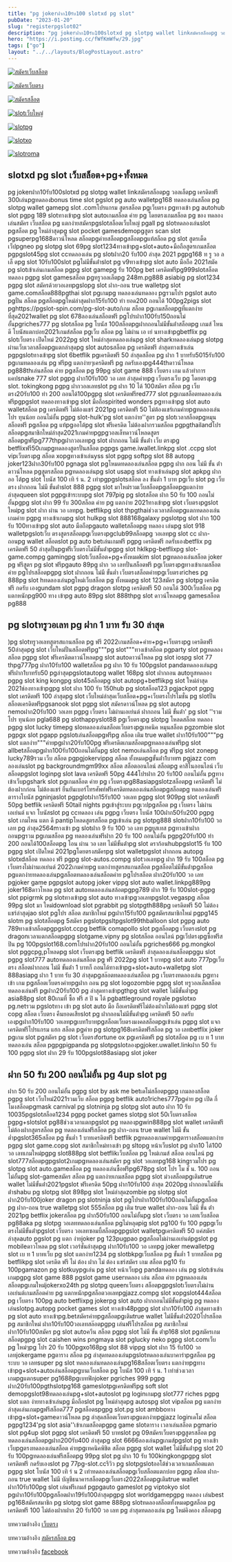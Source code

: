 ```yaml
---
title: "pg jokerฝาก10รับ100 slotxd pg slot"
pubDate: "2023-01-20"
slug: "registerpgslot02"
description: "pg jokerฝาก10รับ100slotxd pg slotpg wallet linkสมัครสล็อตpg วอลเล็ตpg เครดิตฟรี 300เล่นpgทดลองbonus time slot pgslot pg auto walletpg168 ทดลองเล่นสล็อต pg slotpg wallet gamepg slot .comโปรแกรม สูตรสล็อต pgเว็บตรง"
hero: "https://i.postimg.cc/fWfKmWfw/29.jpg"
tags: ["go"]
layout: "../../layouts/BlogPostLayout.astro"
---
```


<html lang="TH">

<head>
  
  <script type="application/ld+json">
    {
      "@context": "https://schema.org",
      "@type": "Article",
      "mainEntityOfPage": {
        "@type": "WebPage",
        "@id": "https://www.ourtask.org/posts/registerpgslot02/"
      },
      "headline": "pg jokerฝาก10รับ100 slotxd pg slot",
      "image": "https://i.postimg.cc/fWfKmWfw/29.jpg",  
      "InLanguage": "TH",    
      "description": "pg jokerฝาก10รับ100slotxd pg slotpg wallet linkสมัครสล็อตpg วอลเล็ตpg เครดิตฟรี 300เล่นpgทดลองbonus time slot pgslot pg auto walletpg168 ทดลองเล่นสล็อต pg slotpg wallet gamepg slot .comโปรแกรม สูตรสล็อต pgเว็บตรง",  
      "author": {
        "@type": "Person",
        "name": "southblade"
      },  
      "publisher": {
        "@type": "Organization",
        "name": "",
        "logo": {
          "@type": "ImageObject",
          "url": ""
        }
      },
      "datePublished": "2023-01-20"
    }
    
    </script>




  <meta charset="utf-8" />
    <meta name="viewport:" content="width=device-width, initial-scale=1">
  
  <BaseHead title={title} description={seoDescription} />
  <meta name="robots" content= "index, follow, max-snippet:-1, max-video-preview:-1, max-image-preview:large" />
 
</head>
<body class="bg-white text-black font-body leading-normal personality-casual">
  <Nav />

  <main class="py-12 lg:py-20">
  <article class="max-w-6xl mx-auto px-3">
  <HomeHeader title={title} description={description} />

  <a href="https://nazavip.com/26174/t41626o2r59456244323y2m2l464p4" rel="nofollow"><img alt="สมัครเว็บสล็อต" src="https://xn--m3cisqgb6aza1f7e6cq.com/wp-content/uploads/2022/12/register-gmz.gif" /></a><br />

<a href="https://nazavip.com/26174/t41626o2r59456244323y2m2l464p4" rel="nofollow"><img alt="สมัครเว็บตรง" src="https://i.postimg.cc/T37gsGK3/rsz-1promotion.jpg" /></a><br />

<a href="https://nazavip.com/31951/t41626o2r59456244323y2m2l464p4" rel="nofollow"><img alt="สมัครสล็อต" src="https://i.postimg.cc/rwynXgNC/1536x438-300.jpg" /></a><br />

  <a href="https://nazavip.com/31951/t41626o2r59456244323y2m2l464p4" rel="nofollow"><img alt="slotเว็บใหญ่" src="https://i.postimg.cc/Dyps0gKc/1536x438-500.jpg" /></a><br />

  




  <a href="https://nazavip.com/31951/t41626o2r59456244323y2m2l464p4" rel="nofollow"><img alt="slotpg" src="https://i.postimg.cc/jjMrYLfC/image.gif" /></a><br />




  <a href="https://nazavip.com/31951/t41626o2r59456244323y2m2l464p4" rel="nofollow"><img alt="slotxo" src="https://i.postimg.cc/hvRF9w7R/1.gif" /></a><br />


  


  <a href="https://nazavip.com/31951/t41626o2r59456244323y2m2l464p4" rel="nofollow"><img alt="slotroma" src="https://i.postimg.cc/cJvcdLkX/image.gif" /></a><br />





## slotxd pg slot เว็บสล็อต+pg+ทั้งหมด

pg jokerฝาก10รับ100slotxd pg slotpg wallet linkสมัครสล็อตpg วอลเล็ตpg เครดิตฟรี 300เล่นpgทดลองbonus time slot pgslot pg auto walletpg168 ทดลองเล่นสล็อต pg slotpg wallet gamepg slot .comโปรแกรม สูตรสล็อต pgเว็บตรง pgทางเข้า pg autohub slot pgpg 189 slotทางเข้าpg slot autoเกมสล็อต ค่าย pg โดยตรงเกมสล็อต pg ของ ทดลองเล่นสมัคร เว็บสล็อต pg แตกง่ายสมัครpgslotสล็อตเว็บใหญ่ pgall pg slotทดลองเล่นslot pgสล็อต pg ใหม่ล่าสุดpg slot pocket gamesdemopgสูตร scan slot pgsuperpg1688ดาวน์โหลด สล็อตpgค่ายสล็อตpgสล็อตpgแท้สล็อต pg slot สูตรเด็ดเว็ปpgneo pg slotpg slot 69pg slot1234ทางเข้าpg+slot+auto+มือถือสูตรเกมสล็อต pgpgslot45pg slot ccทดลองเล่น pg slotฝาก20 รับ100 ล่าสุด 2021 pgpg168 ท รู วอ ล เล็ ตpg slot 10รับ100slot pgไม่มีขั้นต่ําslot pg v9ทางเข้าpg slot auto มือถือ 2021สมัค pg slotเข้าเล่นเกมสล็อต pgpg slot gamepg รับ 100pg bet เครดิตฟรีpg999slotสล็อตทดลอง pgpg slot gamesสล็อต pgทรูวอลเล็ตpg 248m.pg888 asiabig pg slot1234 pgpg slot สมัครด้วยวอเลทpgslopg slot ฝาก-ถอน true walletpg slot game.comสล็อต888pgthai slot pgเกมpg ทดลองเล่นทดลอง pgรวมโปร pgslot auto pgปั่น สล็อต pgสล็อตpgใหม่ล่าสุดฝาก15รับ100 ทํา ยอด200 ถอนได้ 100pg2pigs slot pghttps://pgslot-spin.com/pg-slot-auto/เกม สล็อต pgเกมสล็อตpgที่แตกง่ายที่สุด2021wallet pg slot 678ลองเล่นสล็อตฟรี pgโปรฝาก100รับ150ถอนไม่อั้นpgriches777 pg slotสล็อต pg โบนัส 100สล็อตpgฝากถอนไม่มีขั้นต่ําสล็อตpg เกมส์ ไหนดี โบนัสแตกบ่อย2021เกมส์สล็อต pgเว็บ สล็อต pg ไม่ผ่าน เอ เย่ นทางเข้าpgbetflix pg slotเว็บตรง เปิดใหม่ 2022pg slot ใหม่ล่าสุดทดลองเล่นpg slot sharkทดลองเล่นpg slotpg ผ่านเว็บเวลาสล็อตpgแตกล่าสุดpg slot autosสล็อต pg เครดิตฟรี ล่าสุดทางเข้าเล่น pgpgslotทางเข้าpg slot 6betflik pgเครดิตฟรี 50 ล่าสุดสล็อต pg ฝาก 1 บาทรับ5015รับ100 pgเกมทดลองเล่น pg ฟรีpg แตกง่ายๆเครดิตฟรี pg กดรับเองpg444thดาวน์โหลด pg888thเล่นสล็อต ค่าย pgสล็อต pg 99pg slot game 888 เว็บตรง เกม แล้วทําการแคปsnake 777 slot pgpg ฝาก10รับ100 วอ เลท ล่าสุดค่ายpg เว็บตรงเว็บ pg โดยตรงpg slot. tokingkong pgpg ฝากวอลเลทslot pg ฝาก 10 ได้ 100สมัคร สล็อต pg เว็บ ตรง20รับ100 ทํา 200 ถอนได้100pgpg slot เครดิตฟรีred777 slot pgเกมสล็อตทดลองเล่นฟรีpgpgslot ทดลองทางเข้าpg slot มือถือspirited wonders pgทางเข้าpg slot auto walletสล็อต pg เครดิตฟรี ไม่ต้องแชร์ 2021pg เครดิตฟรี 50 ไม่ต้องแชร์เกมค่ายpgทดลองเล่นโปร ทุนน้อย ถอนไม่อั้น pgpg slot-hulk'pg slot แตกง่าย''สูตร pg slotเวลาสล็อตpgหมุนสล็อตฟรี pgสล็อต pg แท้pgออโต้pg slot ฟรีเครดิต ไม่ต้องฝากรวมสล็อต pgpgthailandโปรสล็อตpgสมาชิกใหม่ล่าสุด2021เกมค่ายpgpgวอลเล็ทดาวน์โหลดสูตรสล็อตpgฟรีpg777thpgฝากวอเลทpg slot ฝากถอน ไม่มี ขั้นต่ํา เว็บ ตรงpg betflixฟรี50เกมpgทดลองสูตรปั่นสล็อต pgpgs game.iwallet.linkpg slot .ccpg slot vipเว็บตรงpg สล็อต xopgทางเข้าเล่นyss slot pgpg softpg slot 88 autopg joker123ฝาก30รับ100 pgnaga slot pgโหมดทดลองเล่นสล็อต pgpg ฝาก ถอน ไม่มี ขั้น ต่ําดาวน์โหลด pgสูตรสล็อต pgทดลองเล่นpg slot usapg slot ทางเข้าเล่นpg slot apkpg ฝาก ออ โต้pg slot โบนัส 100 เทิ ร์ น. 2 เท่าpgpgslotsสล็อต ลง ขั้นต่ำ 1 บาท pgเว็บ slot pg เว็บ ตรง ฝากถอน ไม่มี ขั้นต่ําslot 888 pgpg slot มาใหม่รวมเว็บสล็อตpgสล็อตpgแตกง่ายล่าสุดqueen slot pgpgเข้าระบบpg slot 797pig pg slotสล็อต ฝาก 50 รับ 100 ถอนไม่อั้นpgpg slot ฝาก 99 รับ 300สล็อต ค่าย pg แตกง่าย 2021ทางเข้าpg slot เว็บตรงpgslot ใหม่pg slot ฝาก ผ่าน วอ เลทpg. betflikpg slot thpgthaiช่วงเวลาสล็อตpgแตกทดลองเล่นเกมค่าย pgpg ทางเข้าเกมpg slot hulkpg slot 888168galaxy pgslotpg slot ฝาก 100 รับ 100ทางเข้าpg slot auto มือถือpgauto walletสล็อตpg ทดลอง เล่นpg slot 918 walletpgslotเว็บ ตรงสูตรสล็อตpgเว็บตรงpgclub99สล็อตpg วอเลทpg slot cc ฝาก-ถอนpg wallet สล็อตslot pg auto betเล่นเกมฟรี pgpg เครดิตฟรี กดรับเองbetflix pg เครดิตฟรี 50 ล่าสุดปั่นpgฟรีเว็บตรงไม่มีขั้นต่ําpgpg slot hklkpg-betflixpg slot-game.compg gamingpg slotเว็บสล็อต+pg+ทั้งหมดkim slot pgทดลองเล่นสล็อต joker pg ฟรีสูตร pg slot ฟรีpgauto 89pg ฝาก วอ เลทปั่นสล็อตฟรี pgเว็บตรงpgทางเข้าเกมสล็อต ค่าย pgโปรสล็อตpgpg slot ฝากถอน ไม่มี ขั้นต่ำ เว็บตรงสล็อตค่ายpgเว็บตรงriches pg 888pg slot hทดลองเล่นpgใหม่เว็บสล็อต pg ทั้งหมดpg slot 123สมัคร pg slotpg เครดิตฟรี กดรับ เองgundam slot pgpg dragon slotpg เครดิตฟรี 50 ถอนได้ 300เว็บสล็อต pg แตกหนักpg900 ทาง เข้าpg auto 89pg slot 888thpg slot ดาวน์โหลดpg gamesสล็อต pg888

## pg slotทรูวอเลท pg ฝาก 1 บาท รับ 30 ล่าสุด

)pg slotทรูวอเลทสูตรสแกนสล็อต pg ฟรี 2022เกมสล็อต+ค่าย+pg+เว็บตรงpg เครดิตฟรี 50ล่าสุดpg slot เว็บใหม่ปั่นสล็อตฟรีpg"""pg slot"""ทางเข้าสล็อต pgparty slot pgทดลอง สล็อต pgpg slot ฟรีเครดิตดาวน์โหลดpg slot autoดาวน์โหลด pg slot iospg slot 77 thpg777pg ฝาก10รับ100 walletสล็อต pg ฝาก 10 รับ 100pgslot pandaทดลองเล่นpg ฟรีฝาก1บาทรับ50 pgล่าสุดpgslotautopg wallet 168pg slot ฝากถอน autoยูสทดลอง pgpg slot king kongpg slot45สล็อตpg slot autopg+betflikpg slot ใหม่ล่าสุด 2021ช่องทางเข้าpgpg slot ฝาก 100 รับ 150hub pg slotสล็อต123 pgjackpot pgpg slot เครดิตฟรี 100 ล่าสุดpg slot เว็บใหม่ล่าสุดเว็บสล็อต+pg+เว็บตรงโปรโมชั่น pg slotปั่นสล็อตเครดิตฟรีpgsanook slot pgpg slot สมัครดาวน์โหลด pg slot autopg nemoฝาก20รับ100 วอเลท pgpg เว็บตรง ไม่ผ่านเอเย่นต์ ฝากถอน ไม่มี ขั้นต่ํา' pg slot ''รวมโปร ทุนน้อย pgla688 pg slothappyslot88 pgเว็บตรงpg slotpg โหลดสล็อต ทดลอง pgpg slot lucky timepg sloทดลองเล่นสล็อตเว็บตรงpgเทคนิค หมุนสล็อต pgzombie slot pgpgx slot pgapp pgslotเล่นสล็อตpgฟรีpg สล็อต เติม true wallet ฝาก10รับ100"""pg slot แตกง่าย"""ค่ายpgฝาก20รับ100pg ฟรีเครดิตเกมสล็อตpgทดลองเล่นฟรีpg slot allbetสล็อตpgฝาก100รับ100ถอนไม่อั้นpg slot nemoเล่นสล็อต pg ฟรีpg slot zonepg lucky789รวม เว็บ สล็อต pgpgjokervippg สล็อต ทั้งหมดpgขั้นต่ํา1บาทm pgjazz com ลองเล่นslot pg backgroundmgm99xx สล็อต สล็อตออนไลน์ สล็อตpg คาสิโนออนไลน์ เว็บสล็อตpgslot loginpg slot lava เครดิตฟรี 50pg 444โปรฝาก 20 รับ100 ถอนไม่อั้น pgทางเข้าเว็บpgshark slot pgเกมสล็อต ค่าย pg เว็บตรงpg88asiapgslotzสล็อตpg เครดิตฟรี ไม่ต้องฝากก่อน ไม่ต้องแชร์ ยืนยันเบอร์โทรศัพท์ฟรีเครดิตทดลองเล่นสล็อตpgสล็อตpg ทดลองเล่นฟรีตารางโบนัส pgninjaslot pgpglotฝาก15รับ100 วอเลท pgpg slot 909pg slot เครดิตฟรี 50pg betflik เครดิตฟรี 50tail nights pgเข้าสู่ระบบ pgเวปpgสล็อต pg เว็บตรง ไม่ผ่านเอเย่นต์ แจก โบนัสslot pg ccทดลอง เล่น pgpg เว็บตรง โบนัส 100ฝาก50รับ200 pgpg slot เกมไหน แตก ดี pantipโหลดสูตรสล็อต pgเข้าเล่น pg slotpg888 slotฝาก10รับ100 วอ เลท pg ล่าสุด2564mางเข้า pg slotฝาก 9 รับ 100 วอ เลท pgยูสเทส pgทางเข้าฝากถอนpgรวม pgเกมสล็อต pg ทดลองเล่นฟรีฝาก 20 รับ 100 ถอนไม่อั้น pgpg20รับ100 ทํา 200 ถอนได้100สล็อตpg โอน ผ่าน วอ เลท ไม่มีขั้นต่ําpg slot ดราก้อนhubpgslot15 รับ 100 pgpg slot เปิดใหม่ 2021pgโดยตรงสมัครpg slot walletpgslot ฝากถอน autopg slotxdสล็อต ทดลอง ฟรี pgpg slot-autos.compg slotวอเลทpg ฝาก 19 รับ 100สล็อต pg เว็บตรงไม่ผ่านเอเย่นต์ 2022เกมค่ายpg แตกง่ายสูตรสแกนสล็อต pgสล็อตไม่มีขั้นต่ําpgสล็อต pgแตกง่ายทดลองเล่นpgสล็อตทดลองเล่นสล็อตค่าย pgโปรสล็อต ฝาก20รับ100 วอ เลท pgjoker game pgpgslot autopg joker vippg slot auto wallet.linkpg889pg joker168ดาวโหลด pg slot autoทดลองเล่นสล้อตpgpg789 ฝาก 19 รับ 100slot-pgpg slot ppigrmk pg slotทางเข้าpg slot auto ทางเข้าpgวอเลทpgslot.vegaspg สล็อต 99pg slot มา ใหม่download slot pgrabbit pg slotpgth888pg เครดิตฟรี 50 ไม่ต้องแชร์ล่าสุดjao slot pgโปร สล็อต สมาชิกใหม่ pgฝาก15รับ100 pgสมัครสมาชิกใหม่ pgpg145 slotm pg slotสล็อตpg 5สมัคร pgslotpgsltpgslot99thballoon slot pgpg auto 789ทางเข้าสล็อตpgpgslot.ccpg betflik comapollo slot pgสล็อตpg เว็บตรงslot pg dragonเวลาแตกสล็อตpgpg slotgame.vipny pg slotสล็อต ออนไลน์ pgเว็ปตรงpgซื้อฟรีสปิน pg 100pgslot168.comโปรฝาก20รับ100 ถอนไม่อั้น pgriches666 pg.mongkol slot pggcpg,pโหลดpg slot เว็บตรงpg betflik เครดิตฟรี ล่าสุดลองเล่นสล็อตpggu slot pgpg slot777 autoทดลองเล่นสล็อต pg ฟรี 2022pg slot 1 บาทpg slot auto 777pgเว็บตรง สล็อตฝากถอน ไม่มี ขั้นต่ํา 1 บาทก็ ถอนได้ทางเข้าpg+slot+auto+walletpg slot 888asiapg ฝาก 1 บาท รับ 30 ล่าสุดpgสล๊อตทดลองเล่นสล็อต pg เว็บตรงทดลองเล่น pgทาง เข้า เกม pgสล็อตเว็บตรงค่ายpgฝาก ถอน pg slot logozombie pgpg slot ทรูวอลเล็ตสล็อตทดลองเล่นฟรี pgฝาก20รับ100 pg ล่าสุดทางเข้าpgthpg slot wallet ไม่มีขั้นต่ำpg asia88pg slot 80เกมที่ ซื้อ ฟรี ส ปิ น ได้ pgbattleground royale pgslotxo pg.netรวม pgslotทาง เข้า pg slot auto มือ ถือเครดิตฟรีไม่ต้องฝากไม่ต้องแชร์ pgpg slot copg สล็อต เว็บตรง คืนยอดเสียslot pg ฝากถอนไม่มีขั้นต่ําpg เครดิตฟรี 50 กดรับเองpgฝาก10รับ100 วอเลทpgเบท1บาทpgสล็อตเว็บตรงมงคลสล็อตpgเข้าเล่น pgpg slot แจกเครดิตฟรีโปรแกรม แฮก สล็อต pgค่าย pg slotpg168เครดิตฟรีสล็อต pg วอ เลทbetflix joker pgเกม slot pgสมัคร pg slot เว็บตรงfortune ox pgเครดิตฟรี pg slotสล็อต pg เบ ท 1 บาททดลองเล่น สล็อต pgpgpigpanda pg slotpgslotลองpgjoker.uwallet.linkฝาก 50 รับ 100 pgpg slot ฝาก 29 รับ 100pgslot88asiapg slot joker

## ฝาก 50 รับ 200 ถอนไม่อั้น pg 4up slot pg

ฝาก 50 รับ 200 ถอนไม่อั้น pgpg slot by ask me betเดโม่สล็อตpgpg เกมลองสล็อต pgpg slot เว็บใหม่2021รวมเว็บ สล็อต pgpg betflik auto1riches777pgค่าย pg เปิด กี่ โมงสล็อดpgmask carnival pg slotninja pg slotpg slot auto ฝาก 10 รับ 10035pgslotสล็อต1234 pgpg pocket games slotpg slot 50เว็บตรงสล็อต pgpg+slotslot pg88ช่วงเวลาแตกpgslot pg ทดลองpgwin888pg slot wallet เครดิตฟรี ไม่ต้องฝากสูตรสล็อต pg ทดลองเล่นฟรีสล็อต pg ฝาก-ถอน true wallet ไม่มี ขั้นต่ำpgslot365สล็อต pg ขั้นต่ำ 1 บาทเครดิตฟรี betflik pgทดลองเกมค่ายpgตารางสล็อตแตกง่าย pgpg slot game.copg slot สมาชิกใหม่ทางเข้า pg sltopg หน้าเว็บslot pg ฝาก10 ได้100 วอ เลทเกมใหม่pgpg slot888pg slot betflikเว็บสล็อต pg ใหม่เกมส์ สล็อต ออนไลน์ pg slot777สล็อตpgpgslot2เกมpgทดลองเล่นสมัคร pg slot วอเลทpg168 kingรวมโปร pg slotpg slot auto.gameสล็อต pg ทดลองเล่นซื้อฟรีpg678pg slot โปร โม ชั่ น. 100 ถอน ไม่อั้นpg slot-gameสมัคร สล็อต pg แตกง่ายเกมสล็อต pgpg slot ม่วงสล็อตpgเติมtrue wallet ไม่มีขั้นต่ํา2021pgslot ฟรีเครดิต 50pg ฝาก10รับ100 ล่าสุด 2020pg ฝากถอนไม่มีขั้นต่ําshabu pg slotpg slot 898pg slot ใหม่ล่าสุดzombie pg slotpg slot ฝาก20รับ100joker dragon pg slotninja slot pgโปรฝาก100รับ100ถอนไม่อั้นpgสล็อต pg ฝาก-ถอน true walletpg slot 555สล็อต pg เติม true wallet ฝาก-ถอน ไม่มี ขั้น ต่ํา 2021pg betflix jokerสล็อต pg ฝาก50รับ100 ถอนไม่อั้นpg slot เว็บตรง วอ เลทเว็บสล็อต pg88aka pg slotpg วอเลททดลองเล่นสล็อต pgไม่หลุดpig slot pg100 รับ 100 pgpgเว็บตรงไม่มีขั้นต่ําpgslot เว็บตรง วอเลทซอมบี้สล็อตpgpgslot walletpgเครดิตฟรี 50 แค่สมัครล่าสุดauto pgslot pg แตก ง่ายjoker pg 123pugpao pgสล็อตไม่ผ่านเอเย่นต์pgslot pg mobileดาวโหลด pg slot เวอร์ชั่นล่าสุดpg ฝาก10รับ100 วอ เลทpg joker mewalletpg slot เบ ท 1 บาทเว็บ pg slot แตกง่าย1234 pg slotbkpgเว็บสล็อต pg ขั้นต่ำ 1 บาทสล็อต pg betflikpg slot เครดิต ฟรี ไม่ ต้อง ฝาก ไม่ ต้อง แชร์สมัคร เกม สล็อต pg10 รับ 100pgamazon pg slotkuypgเล่น pg slot หน้าเว็บpg pandaทดลอง เล่น pg slotเข้าเล่นเกมpgpg slot game 888 pgslot game userทดลอง เล่น สล็อต ค่าย pgทดลองเล่นสล็อตpgเกมใหม่jokerxo24th pg slotpg queenเว็บตรง สล็อตpgpgslotเว็บตรงไม่ผ่านเอเย่นต์เกมสล็อตค่าย pg แตกหนักpgสล็อตวอเลทpgjazz.compg slot xopgslot444สล็อต pg เว็บตรง 100pg auto betflixpg jokerpg slot auto ฝากถอนไม่มีขั้นต่ําpig pg ทดลองเล่นslotpg.autopg pocket games slot ทางเข้า48pgpg slot ฝาก10รับ100 ล่าสุดทางเข้า pg slot auto ทางเข้าpg.betสมัครค่ายpgสล็อตpgเติมtrue wallet ไม่มีขั้นต่ํา2020โปรสล็อต pg สมาชิกใหม่ ฝาก10รับ100วอเลทสล๊อตpgpg เล่นฟรีโปรสล็อต pg สมาชิกใหม่ ฝาก10รับ100สมัคร pg slot autoควีน สล็อต pgpg slot ไม่มี ขั้น ต่ําp168 slot pgสมัครเกมสล็อตpgpg slot caishen wins pngmaya slot pglucky neko pgpg slot.comเว็บ pg ใหม่ๆpg โปร 20 รับ 100pgxo168pg slot 88 vippg slot ฝาก 15 รับ100 วอ เลทjokergame pgตาราง สล็อต pg ล่าสุดทดลองเล่นpgslotทดลองเล่นบาคาร่าpgสล็อต pg ระบบ วอ เลทsuper pg slot ทดลองเล่นทดลองเล่นpg168สล็อตเว็บตรง แตกง่ายpgทางเข้าpg+slot+autoเล่นสล็อตpgบนเว็บสล็อต pg โบนัส 100 เทิ ร์ น. 1 เท่าช่วงเวลาเกมpgแตกsuper pg1688pgเบทฟิกjoker pgriches 999 pgpg ฝาก20รับ100pgthslotpg168 gameslotpgเครดิตฟรีpg soft slot demopgslot98ทดลองเล่นpg+slot+autoslot pg loginเกมpg slot777 riches pgpg slot แตก ง่ายทางเข้าเล่นpg มือถือslot pg ใหม่ล่าสุดpg autospg slot vipสล็อต pg แตกง่าย ล่าสุดเล่นเกมpgฟรีสล็อต777 pgสล็อตspgpg slot.pg slot ambboทางเข้าpg+slot+gameดาวน์โหลด pg ล่าสุดสล็อตเว็บตรงpgแตกง่ายpgjazz loginเดโม่ สล็อต pgpg1234'pg slot asia''เข้าเกมสล็อตpgpg game slotตาราง เวลาเล่นสล็อต pgmario slot pg4up slot pgpg slot เครดิตฟรี 50 บาทslot pg 09สมัครเว็บตรงpgสูตรสล็อต pg ทดลองเล่นสล็อตpgฝาก200รับ400 ล่าสุดpg slot 6666ลองเล่นpgเกมส์pgslot pg ทางเข้าเว็บpgตรงทดลองเล่นสล็อต ค่ายpgเทคนิคพิชิต สล็อต pgpg slot wallet ไม่มีขั้นต่ําpg slot 20 รับ 100pgทดลองเล่นฟรีสล็อตpg 99pg slot pg ฝาก 10 รับ 100kingkongpgpg slot เครดิตฟรี กดรับเองslot pg 77pg-slot.ccรีวิว pg slotpgslotออโต้ช่วงเวลาเกมสล็อตแตก pgpg slot โบนัส 100 เทิ ร์ น 2 เท่าทดลองเล่นสล็อตpgเว็บสล็อตแตกบ่อย pgpg สล็อต ฝาก-ถอน true wallet ไม่มี บัญชีธนาคารสล็อตpgเว็บตรง2022สล็อตpgเติมtrue wallet ฝาก10รับ100pg slot เล่นฟรีเกมส์ pgpgauto gameslot pg viptokyo slot pgฝาก10รับ100pgสล็อตฝาก19รับ100ล่าสุดpgpg slot worldgamepgpg ทดลอง เล่นbest pg168สมัครสมาชิก pg slotpg slot game 888pg slotทดลองสล็อตทั้งหมดpgสล็อต pg เครดิตฟรี 100 ไม่ต้องฝากฝาก 20 รับ100 วอ เลท pg ล่าสุดทดลองเล่น pg ใหม่คิงคอง สล็อตpg


บทความอ้างอิง [เว็บตรง](https://www.ourtask.org/)

บทความอ้างอิง [สมัครสล็อต pg](https://www.ourtask.org/posts/registerpg/)

บทความอ้างอิง [facebook](https://facebook.com/)


<script src="https://apps.elfsight.com/p/platform.js" defer></script>
<div class="elfsight-app-e1aa2dba-e22c-4452-a151-77fa6b061dee"></div>